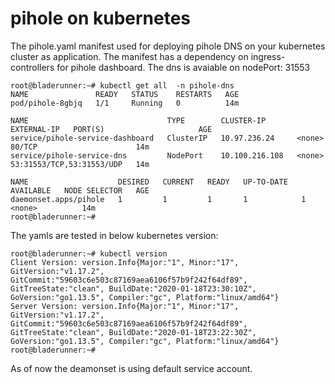 # pihole on kubernetes

The pihole.yaml manifest used for deploying pihole DNS on your kubernetes cluster as application. The manifest has a dependency on ingress-controllers for pihole dashboard. The dns is avaiable on nodePort: 31553

```
root@bladerunner:~# kubectl get all  -n pihole-dns
NAME               READY   STATUS    RESTARTS   AGE
pod/pihole-8gbjq   1/1     Running   0          14m

NAME                               TYPE        CLUSTER-IP       EXTERNAL-IP   PORT(S)                     AGE
service/pihole-service-dashboard   ClusterIP   10.97.236.24     <none>        80/TCP                      14m
service/pihole-service-dns         NodePort    10.100.216.108   <none>        53:31553/TCP,53:31553/UDP   14m

NAME                    DESIRED   CURRENT   READY   UP-TO-DATE   AVAILABLE   NODE SELECTOR   AGE
daemonset.apps/pihole   1         1         1       1            1           <none>          14m
root@bladerunner:~#
```
The yamls are tested in below kubernetes version:

```
root@bladerunner:~# kubectl version
Client Version: version.Info{Major:"1", Minor:"17", GitVersion:"v1.17.2", GitCommit:"59603c6e503c87169aea6106f57b9f242f64df89", GitTreeState:"clean", BuildDate:"2020-01-18T23:30:10Z", GoVersion:"go1.13.5", Compiler:"gc", Platform:"linux/amd64"}
Server Version: version.Info{Major:"1", Minor:"17", GitVersion:"v1.17.2", GitCommit:"59603c6e503c87169aea6106f57b9f242f64df89", GitTreeState:"clean", BuildDate:"2020-01-18T23:22:30Z", GoVersion:"go1.13.5", Compiler:"gc", Platform:"linux/amd64"}
root@bladerunner:~#
```
As of now the deamonset is using default service account.
